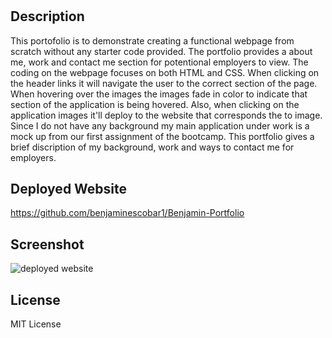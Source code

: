 # <Benjamin-Portfolio>

## Description

This portofolio is to demonstrate creating a functional webpage from scratch without any starter code provided. The portfolio provides a about me, work and contact me section for potentional employers to view. The coding on the webpage focuses on both HTML and CSS. When clicking on the header links it will navigate the user to the correct section of the page. When hovering over the images the images fade in color to indicate that section of the application is being hovered. Also, when clicking on the application images it'll deploy to the website that corresponds the to image. Since I do not have any background my main application under work is a mock up from our first assignment of the bootcamp. This portfolio gives a brief discription of my background, work and ways to contact me for employers.

## Deployed Website
https://github.com/benjaminescobar1/Benjamin-Portfolio


## Screenshot
![deployed website](https://github.com/benjaminescobar1/Benjamin-Portfolio/assets/135399618/2940c700-02ba-422a-bb06-5a484f72755a)


## License

MIT License
